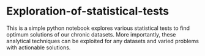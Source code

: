 # Exploration-of-statistical-tests


This is a simple python notebook explores various statistical tests to find optimum solutions of our chronic datasets. More importantly, these analytical techniques can be exploited for any datasets and varied problems with actionable solutions.
